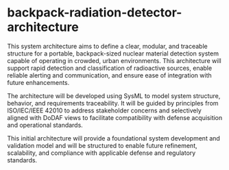 # backpack-radiation-detector-architecture
This system architecture aims to define a clear, modular, and traceable structure for a portable, backpack-sized nuclear material detection system capable of operating in crowded, urban environments. This architecture will support rapid detection and classification of radioactive sources, enable reliable alerting and communication, and ensure ease of integration with future enhancements.

The architecture will be developed using SysML to model system structure, behavior, and requirements traceability. It will be guided by principles from ISO/IEC/IEEE 42010 to address stakeholder concerns and selectively aligned with DoDAF views to facilitate compatibility with defense acquisition and operational standards.

This initial architecture will provide a foundational system development and validation model and will be structured to enable future refinement, scalability, and compliance with applicable defense and regulatory standards. 
